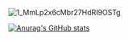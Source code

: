 ![1_MmLp2x6cMbr27HdRI9OSTg](https://github.com/shabbir2931/shabbir2931/assets/143161219/90c30f4d-6131-464b-9ac5-a618e36bfc6f)

[![Anurag's GitHub stats](https://github-readme-stats.vercel.app/api?username=shabbir2931)](https://github.com/shabbir2931/github-readme-stats)
